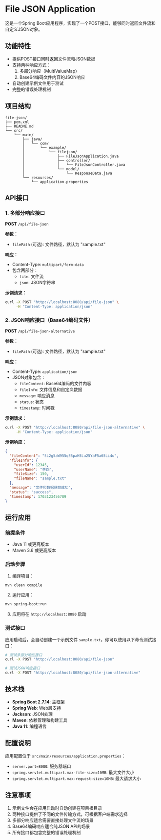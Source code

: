 # File JSON Application

这是一个Spring Boot应用程序，实现了一个POST接口，能够同时返回文件流和自定义JSON对象。

## 功能特性

- 提供POST接口同时返回文件流和JSON数据
- 支持两种响应方式：
  1. 多部分响应（MultiValueMap）
  2. Base64编码文件内容的JSON响应
- 自动创建示例文件用于测试
- 完整的错误处理机制

## 项目结构

```
file-json/
├── pom.xml
├── README.md
└── src/
    └── main/
        ├── java/
        │   └── com/
        │       └── example/
        │           └── filejson/
        │               ├── FileJsonApplication.java
        │               ├── controller/
        │               │   └── FileJsonController.java
        │               └── model/
        │                   └── ResponseData.java
        └── resources/
            └── application.properties
```

## API接口

### 1. 多部分响应接口

**POST** `/api/file-json`

**参数：**
- `filePath` (可选): 文件路径，默认为 "sample.txt"

**响应：**
- Content-Type: `multipart/form-data`
- 包含两部分：
  - `file`: 文件流
  - `json`: JSON字符串

**示例请求：**
```bash
curl -X POST "http://localhost:8080/api/file-json" \
     -H "Content-Type: application/json"
```

### 2. JSON响应接口（Base64编码文件）

**POST** `/api/file-json-alternative`

**参数：**
- `filePath` (可选): 文件路径，默认为 "sample.txt"

**响应：**
- Content-Type: `application/json`
- JSON对象包含：
  - `fileContent`: Base64编码的文件内容
  - `fileInfo`: 文件信息和自定义数据
  - `message`: 响应消息
  - `status`: 状态
  - `timestamp`: 时间戳

**示例请求：**
```bash
curl -X POST "http://localhost:8080/api/file-json-alternative" \
     -H "Content-Type: application/json"
```

**示例响应：**
```json
{
  "fileContent": "5L2g5aW955qE5paH5Lu25YaF5a65Li4u",
  "fileInfo": {
    "userId": 12345,
    "userName": "李四",
    "fileSize": 150,
    "fileName": "sample.txt"
  },
  "message": "文件和数据获取成功",
  "status": "success",
  "timestamp": 1703123456789
}
```

## 运行应用

### 前提条件
- Java 11 或更高版本
- Maven 3.6 或更高版本

### 启动步骤

1. 编译项目：
```bash
mvn clean compile
```

2. 运行应用：
```bash
mvn spring-boot:run
```

3. 应用将在 `http://localhost:8080` 启动

### 测试接口

应用启动后，会自动创建一个示例文件 `sample.txt`，你可以使用以下命令测试接口：

```bash
# 测试多部分响应接口
curl -X POST "http://localhost:8080/api/file-json"

# 测试JSON响应接口
curl -X POST "http://localhost:8080/api/file-json-alternative"
```

## 技术栈

- **Spring Boot 2.7.14**: 主框架
- **Spring Web**: Web层支持
- **Jackson**: JSON处理
- **Maven**: 依赖管理和构建工具
- **Java 11**: 编程语言

## 配置说明

应用配置位于 `src/main/resources/application.properties`：

- `server.port=8080`: 服务器端口
- `spring.servlet.multipart.max-file-size=10MB`: 最大文件大小
- `spring.servlet.multipart.max-request-size=10MB`: 最大请求大小

## 注意事项

1. 示例文件会在应用启动时自动创建在项目根目录
2. 两种接口提供了不同的文件传输方式，可根据客户端需求选择
3. 多部分响应适合需要直接处理文件流的场景
4. Base64编码响应适合纯JSON API的场景
5. 所有接口都包含完整的错误处理机制